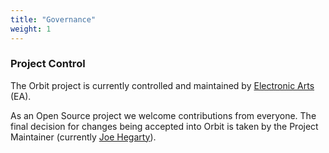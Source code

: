 ```yaml
---
title: "Governance"
weight: 1
---
```


### Project Control

The Orbit project is currently controlled and maintained by [Electronic Arts](https://www.ea.com) \(EA\).

As an Open Source project we welcome contributions from everyone. The final decision for changes being accepted into Orbit is taken by the Project Maintainer \(currently [Joe Hegarty](https://github.com/joehegarty)\).

